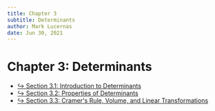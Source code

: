 ```yaml
---
title: Chapter 3
subtitle: Determinants
author: Mark Lucernas
date: Jun 30, 2021
---
```



# Chapter 3: Determinants

- [↪ Section 3.1: Introduction to Determinants](sec_3-1/index)
- [↪ Section 3.2: Properties of Determinants](sec_3-2/index)
- [↪ Section 3.3: Cramer's Rule, Volume, and Linear Transformations](sec_3-3/index)

